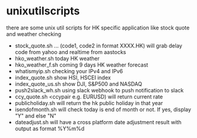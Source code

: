 # unixutilscripts
there are some unix util scripts for HK specific application like stock quote and weather checking

- stock_quote.sh <code1> <code2> ... (code1, code2 in format XXXX.HK) will grab delay code from yahoo and realtime from aastocks
- hko_weather.sh today HK weather
- hko_weather_f.sh coming 9 days HK weather forecast
- whatismyip.sh checking your IPv4 and IPv6
- index_quote.sh show HSI, HSCEI index
- index_quote_us.sh show DJI, S&P500 and NASDAQ
- push2slack_wh.sh using slack webhook to push notification to slack
- ccy_quote.sh <ccypair e.g. EURUSD) will return current rate
- publicholiday.sh <Year> will return the hk public holiday in that year
- isendofmonth.sh will check today is end of month or not. If yes, display "Y" and else "N"
- dateadjust.sh will have a cross platform date adjustment result with output as format %Y%m%d 
